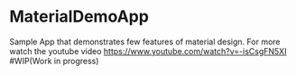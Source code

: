 # MaterialDemoApp
Sample App that demonstrates few features of material design.
For more watch the youtube video https://www.youtube.com/watch?v=-isCsgFN5XI
#WIP(Work in progress)

